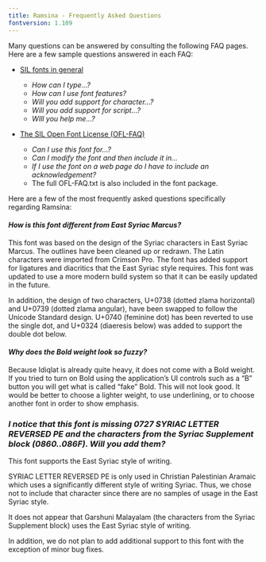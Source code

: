 ```yaml
---
title: Ramsina - Frequently Asked Questions
fontversion: 1.109
---
```


Many questions can be answered by consulting the following FAQ pages. Here are a few sample questions answered in each FAQ:

- [SIL fonts in general](https://software.sil.org/fonts/faq)
    - *How can I type...?*
    - *How can I use font features?*
    - *Will you add support for character...?*
    - *Will you add support for script...?*
    - *WIll you help me...?*

- [The SIL Open Font License (OFL-FAQ)](https://openfontlicense.org/ofl-faq/)
    - *Can I use this font for...?*
    - *Can I modify the font and then include it in...*
    - *If I use the font on a web page do I have to include an acknowledgement?*
    - The full OFL-FAQ.txt is also included in the font package.

Here are a few of the most frequently asked questions specifically regarding Ramsina:

#### *How is this font different from East Syriac Marcus?*

This font was based on the design of the Syriac characters in East Syriac Marcus. The outlines have been cleaned up or redrawn. The Latin characters were imported from Crimson Pro. The font has added support for ligatures and diacritics that the East Syriac style requires. This font was updated to use a more modern build system so that it can be easily updated in the future.

In addition, the design of two characters, U+0738 (dotted zlama horizontal) and U+0739 (dotted zlama angular), have been swapped to follow the Unicode Standard design. U+0740 (feminine dot) has been reverted to use the single dot, and U+0324 (diaeresis below) was added to support the double dot below.

#### *Why does the Bold weight look so fuzzy?*

Because Idiqlat is already quite heavy, it does not come with a Bold weight. If you tried to turn on Bold using the application’s UI controls such as a “B” button you will get what is called “fake” Bold. This will not look good. It would be better to choose a lighter weight, to use underlining, or to choose another font in order to show emphasis.

### *I notice that this font is missing 0727 SYRIAC LETTER REVERSED PE and the characters from the Syriac Supplement block (0860..086F). Will you add them?*

This font supports the East Syriac style of writing. 

SYRIAC LETTER REVERSED PE is only used in Christian Palestinian Aramaic which uses a significantly different style of writing Syriac. Thus, we chose not to include that character since there are no samples of usage in the East Syriac style.

It does not appear that Garshuni Malayalam (the characters from the Syriac Supplement block) uses the East Syriac style of writing.

In addition, we do not plan to add additional support to this font with the exception of minor bug fixes. 
